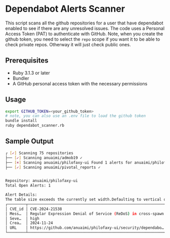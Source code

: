 # Dependabot Alerts Scanner

This script scans all the github repositories for a user that have dependabot enabled to see if there are any unresolved issues. The code uses a Personal Access Token (PAT) to authenticate with GitHub. Note, when you create the github token, you need to select the `repo` scope if you want it to be able to check private repos. Otherway it will just check public ones.

## Prerequisites

- Ruby 3.1.3 or later
- Bundler
- A GitHub personal access token with the necessary permissions

## Usage

```bash
export GITHUB_TOKEN=<your_github_token>
# note, you can also use an .env file to load the github token
bundle install
ruby dependabot_scanner.rb
```

## Sample Output

```bash
┌ [✔] Scanning 75 repositories
├── [✔] Scanning anuaimi/admob19 ✓
├── [✖] Scanning anuaimi/philofaxy-ui Found 1 alerts for anuaimi/philofaxy-ui
├── [✔] Scanning anuaimi/pivotal_reports ✓


Repository: anuaimi/philofaxy-ui
Total Open Alerts: 1

Alert Details:
The table size exceeds the currently set width.Defaulting to vertical orientation.
┌────────┬──────────────────────────────────────────────────────────────┐
│ CVE_id │ CVE-2024-21538                                               │
│ Mess…  │ Regular Expression Denial of Service (ReDoS) in cross-spawn  │
│ Seve…  │ high                                                         │
│ Crea…  │ 2024-11-24                                                   │
│ URL    │ https://github.com/anuaimi/philofaxy-ui/security/dependabo…  │
└────────┴──────────────────────────────────────────────────────────────┘
```
